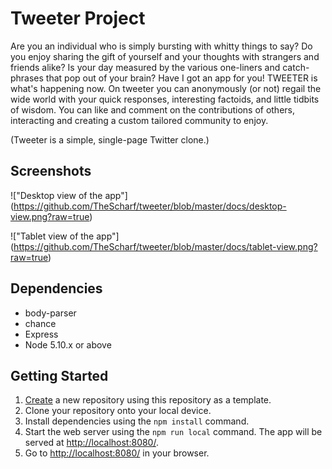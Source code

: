 # Tweeter Project

Are you an individual who is simply bursting with whitty things to say?
Do you enjoy sharing the gift of yourself and your thoughts with strangers and friends alike?
Is your day measured by the various one-liners and catch-phrases that pop out of your brain?
Have I got an app for you!
TWEETER is what's happening now. On tweeter you can anonymously (or not) regail the wide world with your quick responses, interesting factoids, and little tidbits of wisdom. You can like and comment on the contributions of others, interacting and creating a custom tailored community to enjoy.

(Tweeter is a simple, single-page Twitter clone.)

## Screenshots

!["Desktop view of the app"] (https://github.com/TheScharf/tweeter/blob/master/docs/desktop-view.png?raw=true)

!["Tablet view of the app"] (https://github.com/TheScharf/tweeter/blob/master/docs/tablet-view.png?raw=true)

## Dependencies
- body-parser
- chance
- Express
- Node 5.10.x or above

## Getting Started

1. [Create](https://docs.github.com/en/repositories/creating-and-managing-repositories/creating-a-repository-from-a-template) a new repository using this repository as a template.
2. Clone your repository onto your local device.
3. Install dependencies using the `npm install` command.
3. Start the web server using the `npm run local` command. The app will be served at <http://localhost:8080/>.
4. Go to <http://localhost:8080/> in your browser.


